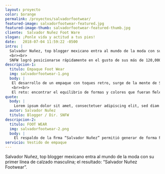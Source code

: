 ```yaml
---
layout: proyecto
color: $orange
permalink: /proyectos/salvadorfootwear/
featured-image: salvadorfootwear-featured.jpg
featured-image-thumb: salvadorfootwear-featured-thumb.jpg
cliente:  Salvador Nuñez Foot Ware
slogan: ¡Ponle vida y actitud a tus pies!
date:   2018-07-04 11:59:22 -0500
intro: |
  Salvador Nuñez, top blogger mexicano entra al mundo de la moda con su primer línea de calzado masculina; el resultado: “Salvador Nuñez Footwear”, una marca fresca, divertida y atrevida acompañadas por un empaque con toques de elegancia y atemporal.
  <br><br>
  SNFW logró posicionarse rápidamente en el gusto de sus más de 120,000 seguidores y atrajo la atención de importante cantidad de clientela nueva,  lista para “dar el paso” junto con él en este proyecto y marcar tendencia en el mercado masculino.
descripcion-1:
  titulo: Empaque Foot Wear
  img: salvadorfootwear-1.png
  body: |
   El desarrollo de un empaque con toques retro, surge de la mente de Salvador.
   <br><br>
   El reto: encontrar el equilibrio de formas y colores que fueran ﬁeles a la marca Salvador Nuñez pero que al mismo tiempo acompañaran a “Footwear” de una forma armónica.
quote: 
  body: |
    Lorem ipsum dolor sit amet, consectetuer adipiscing elit, sed diam nonummy nibh euismodtincidunt ut laoreet dolore magna aliquam erat volutpat. Ut wisi enim ad minim veniam, quis nostrud exerci tation ullam- corper suscipit lobortis nisl ut aliquip ex ea commodo consequat. Duis autem vel eum iriure dolor in hendre- rit in vulputate velit esse molestie consequat onsectetuer adipiscing elit, sed diam.
  autor: Salvador Nuñez
  titulo: Blogger / Dir. SNFW 
descripcion-2:
  titulo: FOOT WEAR
  img: salvadorfootwear-2.png
  body: |
    El respaldo de la ﬁrma “Salvador Nuñez” permitió generar de forma ﬂuida un sub-logo que acompañará a la marca ya posicionada. El imagotipo desarrollado se suma a la marca principal usando líneas limpias, claras y modernas; aﬁnes a la propuesta de calzado que presenta Salvador Nuñez.
servicio: Vestido de empaque
---
```

Salvador Nuñez, top blogger mexicano entra al mundo de la moda con su primer línea de calzado masculina; el resultado: “Salvador Nuñez Footwear”.
